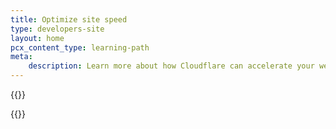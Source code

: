 ```yaml
---
title: Optimize site speed
type: developers-site
layout: home
pcx_content_type: learning-path
meta:
    description: Learn more about how Cloudflare can accelerate your website and improve performance.
---
```


{{<dynamic-learning-path-header file="optimize-site-speed.json">}}

{{<dynamic-learning-path>}}